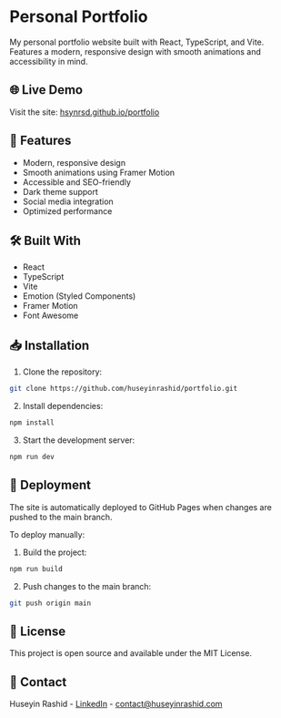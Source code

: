# Personal Portfolio

My personal portfolio website built with React, TypeScript, and Vite. Features a modern, responsive design with smooth animations and accessibility in mind.

## 🌐 Live Demo

Visit the site: [hsynrsd.github.io/portfolio](https://hsynrsd.github.io/portfolio)

## 🚀 Features

- Modern, responsive design
- Smooth animations using Framer Motion
- Accessible and SEO-friendly
- Dark theme support
- Social media integration
- Optimized performance

## 🛠️ Built With

- React
- TypeScript
- Vite
- Emotion (Styled Components)
- Framer Motion
- Font Awesome

## 📥 Installation

1. Clone the repository:
```bash
git clone https://github.com/huseyinrashid/portfolio.git
```

2. Install dependencies:
```bash
npm install
```

3. Start the development server:
```bash
npm run dev
```

## 🚀 Deployment

The site is automatically deployed to GitHub Pages when changes are pushed to the main branch.

To deploy manually:

1. Build the project:
```bash
npm run build
```

2. Push changes to the main branch:
```bash
git push origin main
```

## 📝 License

This project is open source and available under the MIT License.

## 🤝 Contact

Huseyin Rashid - [LinkedIn](https://linkedin.com/in/huseyinrashid) - contact@huseyinrashid.com
